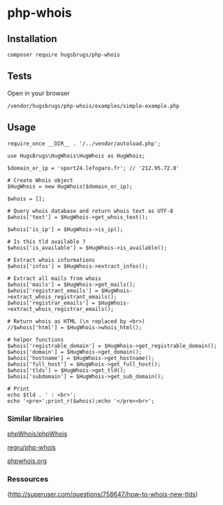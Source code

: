 # php-whois

## Installation
```
composer require hugsbrugs/php-whois
```

## Tests
Open in your browser
```
/vendor/hugsbrugs/php-whois/examples/simple-example.php
```

## Usage

```
require_once __DIR__ . '/../vendor/autoload.php';

use HugsBrugs\HugWhois\HugWhois as HugWhois;

$domain_or_ip = 'sport24.lefogaro.fr'; // '212.95.72.8'

# Create Whois object
$HugWhois = new HugWhois($domain_or_ip);

$whois = [];

# Query whois database and return whois text as UTF-8
$whois['text'] = $HugWhois->get_whois_text();

$whois['is_ip'] = $HugWhois->is_ip();

# Is this tld available ?
$whois['is_available'] = $HugWhois->is_available();

# Extract whois informations
$whois['infos'] = $HugWhois->extract_infos();

# Extract all mails from whois
$whois['mails'] = $HugWhois->get_mails();
$whois['registrant_emails'] = $HugWhois->extract_whois_registrant_emails();
$whois['registrar_emails'] = $HugWhois->extract_whois_registrar_emails();

# Return whois as HTML (\n replaced by <br>)
//$whois['html'] = $HugWhois->whois_html();

# helper functions
$whois['registrable_domain'] = $HugWhois->get_registrable_domain();
$whois['domain'] = $HugWhois->get_domain();
$whois['hostname'] = $HugWhois->get_hostname();
$whois['full_host'] = $HugWhois->get_full_host();
$whois['tlds'] = $HugWhois->get_tld();
$whois['subdomain'] = $HugWhois->get_sub_domain();

# Print
echo $tld . ' : <br>';
echo '<pre>';print_r($whois);echo '</pre><br>';
```

### Similar librairies

[phpWhois/phpWhois](https://github.com/phpWhois/phpWhois)

[regru/php-whois](https://github.com/regru/php-whois)

[phpwhois.org](http://www.phpwhois.org/)


### Ressources

(http://superuser.com/questions/758647/how-to-whois-new-tlds)
